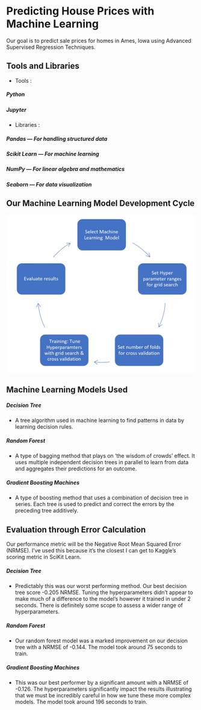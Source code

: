 # Predicting House Prices with Machine Learning

Our goal is to predict sale prices for homes in Ames, Iowa using Advanced Supervised Regression Techniques.

## Tools and Libraries
- Tools :
#####         Python
#####         Jupyter
- Libraries :
#####        Pandas — For handling structured data
#####        Scikit Learn — For machine learning
#####        NumPy — For linear algebra and mathematics
#####        Seaborn — For data visualization

## Our Machine Learning Model Development Cycle

<p align="center">
  <img width="600" src="https://github.com/anuragd3118/Predicting-House-Prices-with-Machine-Learning/blob/main/Machine%20learning%20model%20development%20cycle.webp" alt="Machine Learning Model Development Cycle">
</p>

## Machine Learning Models Used

##### Decision Tree
- A tree algorithm used in machine learning to find patterns in data by learning decision rules.
##### Random Forest
- A type of bagging method that plays on ‘the wisdom of crowds’ effect. It uses multiple independent decision trees in parallel to learn from data and aggregates their predictions for an outcome.
##### Gradient Boosting Machines
- A type of boosting method that uses a combination of decision tree in series. Each tree is used to predict and correct the errors by the preceding tree additively.

## Evaluation through Error Calculation
Our performance metric will be the Negative Root Mean Squared Error (NRMSE). I’ve used this because it’s the closest I can get to Kaggle’s scoring metric in SciKit Learn.

##### Decision Tree
- Predictably this was our worst performing method. Our best decision tree score -0.205 NRMSE. Tuning the hyperparameters didn’t appear to make much of a difference to the model’s however it trained in under 2 seconds. There is definitely some scope to assess a wider range of hyperparameters.
##### Random Forest
- Our random forest model was a marked improvement on our decision tree with a NRMSE of -0.144. The model took around 75 seconds to train.
##### Gradient Boosting Machines
- This was our best performer by a significant amount with a NRMSE of -0.126. The hyperparameters significantly impact the results illustrating that we must be incredibly careful in how we tune these more complex models. The model took around 196 seconds to train.
